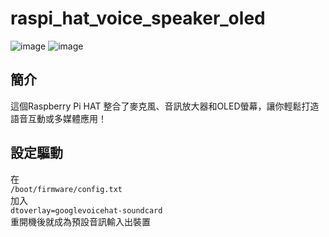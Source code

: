 # raspi_hat_voice_speaker_oled

![image](https://github.com/user-attachments/assets/26c51ed3-b8ef-4d7f-9af6-ca39473e8398)
![image](https://github.com/user-attachments/assets/6072c0b3-adc2-4d7c-88a4-ec18f26084f8)

## 簡介
這個Raspberry Pi HAT 整合了麥克風、音訊放大器和OLED螢幕，讓你輕鬆打造語音互動或多媒體應用！

## 設定驅動
在  
`/boot/firmware/config.txt`  
加入  
`dtoverlay=googlevoicehat-soundcard`  
重開機後就成為預設音訊輸入出裝置    
